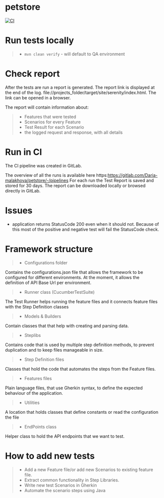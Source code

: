 # petstore

[![CI](https://gitlab.com/Daria-malakhova/petstore/badges/main/pipeline.svg)](https://gitlab.com/Daria-malakhova/petstore/-/commits/main)

# Run tests locally
> * ```mvn clean verify``` - will default to QA environment

# Check report
After the tests are run a report is generated. The report link is displayed at the end of the log.
file://projects_folder/target/site/serenity/index.html. The link can be opened in a browser. 

The report will contain information about:
> * Features that were tested
> * Scenarios for every Feature
> * Test Result for each Scenario
> * the logged request and response, with all details

# Run in CI
The CI pipeline was created in GitLab.

The overview of all the runs is available here https:https://gitlab.com/Daria-malakhova/petstore/-/pipelines
For each run the Test Report is saved and stored for 30 days. The report can be downloaded locally or browsed directly in GitLab.


# Issues
* application returns StatusCode 200 even when it should not. Because of this most of the positive and negative test will fail the StatusCode check.


# Framework structure
> * Configurations folder

Contains the configurations.json file that allows the framework to be configured for different environments. At the moment, it allows the definition of API Base Url per environment.
> * Runner class (CucumberTestSuite)

The Test Runner helps running the feature files and it connects feature files with the Step Definition classes
> * Models & Builders

Contain classes that that help with creating and parsing data.
> * Steplibs

Contains code that is used by multiple step definition methods, to prevent duplication and to keep files manageable in size.  
> * Step Definition files

Classes that hold the code that automates the steps from the Feature files.
> * Features files

Plain language files, that use Gherkin syntax, to define the expected behaviour of the application.
> * Utilities

A location that holds classes that define constants or read the configuration the file
> * EndPoints class

Helper class to hold the API endpoints that we want to test.

# How to add new tests
> * Add a new Feature file/or add new Scenarios to existing feature file.
> * Extract common functionality in Step Libraries.
> * Write new test Scenarios in Gherkin
> * Automate the scenario steps using Java
